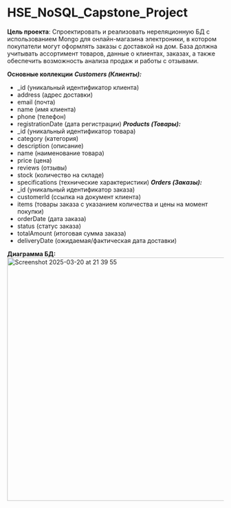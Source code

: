 # HSE_NoSQL_Capstone_Project

**Цель проекта**: Спроектировать и реализовать нереляционную БД с использованием Mongo для онлайн-магазина электроники, в котором покупатели могут оформлять заказы с доставкой на дом. База должна учитывать ассортимент товаров, данные о клиентах, заказах, а также обеспечить возможность анализа продаж и работы с отзывами.

**Основные коллекции**
***Customers (Клиенты):***
- _id (уникальный идентификатор клиента)
- address (адрес доставки)
- email (почта)
- name (имя клиента)
- phone (телефон)
- registrationDate (дата регистрации)
***Products (Товары):***
- _id (уникальный идентификатор товара)
- category (категория)
- description (описание)
- name (наименование товара)
- price (цена)
- reviews (отзывы)
- stock (количество на складе)
- specifications (технические характеристики)
***Orders (Заказы):***
- _id (уникальный идентификатор заказа)
- customerId (ссылка на документ клиента)
- items (товары заказа с указанием количества и цены на момент покупки)
- orderDate (дата заказа)
- status (статус заказа)
- totalAmount (итоговая сумма заказа)
- deliveryDate (ожидаемая/фактическая дата доставки)

**Диаграмма БД:**
<img width="567" alt="Screenshot 2025-03-20 at 21 39 55" src="https://github.com/user-attachments/assets/406046b8-edbc-41d8-b8dd-67d97cc331c4" />
